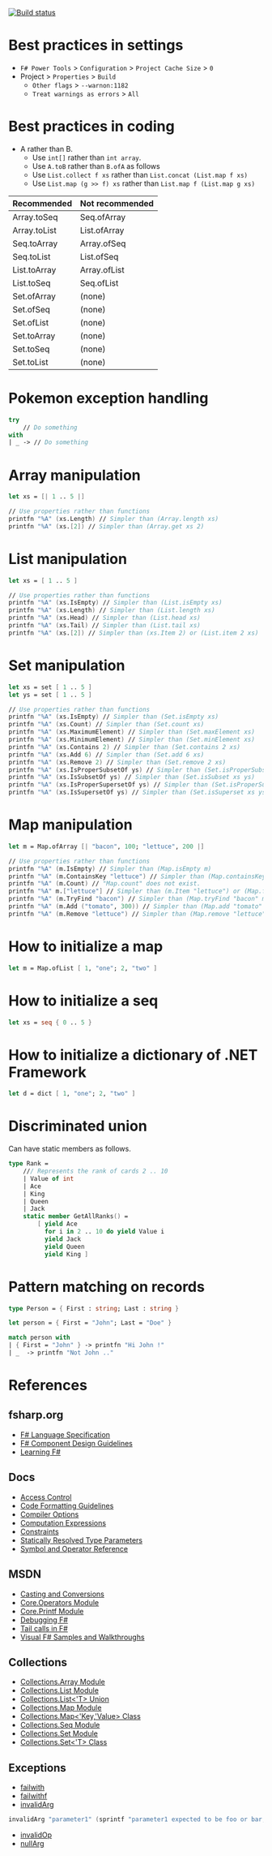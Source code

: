 [![Build status](https://ci.appveyor.com/api/projects/status/awbxjohei2cpxnsp?svg=true)](https://ci.appveyor.com/project/tatsuya/fsharp-cheat-sheet)

# Best practices in settings
* `F# Power Tools` > `Configuration` > `Project Cache Size` > `0`
* Project > `Properties` > `Build`
  * `Other flags` > `--warnon:1182`
  * `Treat warnings as errors` > `All`

# Best practices in coding
* A rather than B.
  * Use `int[]` rather than `int array`.
  * Use `A.toB` rather than `B.ofA` as follows
  * Use `List.collect f xs` rather than `List.concat (List.map f xs)`
  * Use `List.map (g >> f) xs` rather than `List.map f (List.map g xs)`

Recommended|Not recommended
---|---
Array.toSeq|Seq.ofArray
Array.toList|List.ofArray
Seq.toArray|Array.ofSeq
Seq.toList|List.ofSeq
List.toArray|Array.ofList
List.toSeq|Seq.ofList
Set.ofArray|(none)
Set.ofSeq|(none)
Set.ofList|(none)
Set.toArray|(none)
Set.toSeq|(none)
Set.toList|(none)

# Pokemon exception handling
```fsharp
try
    // Do something
with
| _ -> // Do something
```

# Array manipulation
```fsharp
let xs = [| 1 .. 5 |]

// Use properties rather than functions
printfn "%A" (xs.Length) // Simpler than (Array.length xs)
printfn "%A" (xs.[2]) // Simpler than (Array.get xs 2)
```

# List manipulation
```fsharp
let xs = [ 1 .. 5 ]

// Use properties rather than functions
printfn "%A" (xs.IsEmpty) // Simpler than (List.isEmpty xs)
printfn "%A" (xs.Length) // Simpler than (List.length xs)
printfn "%A" (xs.Head) // Simpler than (List.head xs)
printfn "%A" (xs.Tail) // Simpler than (List.tail xs)
printfn "%A" (xs.[2]) // Simpler than (xs.Item 2) or (List.item 2 xs)
```

# Set manipulation
```fsharp
let xs = set [ 1 .. 5 ]
let ys = set [ 1 .. 5 ]

// Use properties rather than functions
printfn "%A" (xs.IsEmpty) // Simpler than (Set.isEmpty xs)
printfn "%A" (xs.Count) // Simpler than (Set.count xs)
printfn "%A" (xs.MaximumElement) // Simpler than (Set.maxElement xs)
printfn "%A" (xs.MinimumElement) // Simpler than (Set.minElement xs)
printfn "%A" (xs.Contains 2) // Simpler than (Set.contains 2 xs)
printfn "%A" (xs.Add 6) // Simpler than (Set.add 6 xs)
printfn "%A" (xs.Remove 2) // Simpler than (Set.remove 2 xs)
printfn "%A" (xs.IsProperSubsetOf ys) // Simpler than (Set.isProperSubset xs ys)
printfn "%A" (xs.IsSubsetOf ys) // Simpler than (Set.isSubset xs ys)
printfn "%A" (xs.IsProperSupersetOf ys) // Simpler than (Set.isProperSuperset xs ys)
printfn "%A" (xs.IsSupersetOf ys) // Simpler than (Set.isSuperset xs ys)
```

# Map manipulation
```fsharp
let m = Map.ofArray [| "bacon", 100; "lettuce", 200 |]

// Use properties rather than functions
printfn "%A" (m.IsEmpty) // Simpler than (Map.isEmpty m)
printfn "%A" (m.ContainsKey "lettuce") // Simpler than (Map.containsKey "lettuce" m)
printfn "%A" (m.Count) // "Map.count" does not exist.
printfn "%A" m.["lettuce"] // Simpler than (m.Item "lettuce") or (Map.find "lettuce" m)
printfn "%A" (m.TryFind "bacon") // Simpler than (Map.tryFind "bacon" m)
printfn "%A" (m.Add ("tomato", 300)) // Simpler than (Map.add "tomato" 300 m)
printfn "%A" (m.Remove "lettuce") // Simpler than (Map.remove "lettuce" m)
```

# How to initialize a map
```fsharp
let m = Map.ofList [ 1, "one"; 2, "two" ]
```

# How to initialize a seq
```fsharp
let xs = seq { 0 .. 5 }
```

# How to initialize a dictionary of .NET Framework
```fsharp
let d = dict [ 1, "one"; 2, "two" ]
```

# Discriminated union
Can have static members as follows.
```fsharp
type Rank = 
    /// Represents the rank of cards 2 .. 10
    | Value of int
    | Ace
    | King
    | Queen
    | Jack
    static member GetAllRanks() = 
        [ yield Ace
          for i in 2 .. 10 do yield Value i
          yield Jack
          yield Queen
          yield King ]
```

# Pattern matching on records
```fsharp
type Person = { First : string; Last : string }

let person = { First = "John"; Last = "Doe" }

match person with 
| { First = "John" } -> printfn "Hi John !" 
| _  -> printfn "Not John .."
```

# References
## fsharp.org
* [F# Language Specification](http://fsharp.org/specs/language-spec)
* [F# Component Design Guidelines](http://fsharp.org/specs/component-design-guidelines)
* [Learning F#](http://fsharp.org/learn.html)

## Docs
* [Access Control](https://docs.microsoft.com/dotnet/articles/fsharp/language-reference/access-control)
* [Code Formatting Guidelines](https://docs.microsoft.com/dotnet/articles/fsharp/language-reference/code-formatting-guidelines)
* [Compiler Options](https://docs.microsoft.com/dotnet/articles/fsharp/language-reference/compiler-options)
* [Computation Expressions](https://docs.microsoft.com/dotnet/articles/fsharp/language-reference/computation-expressions)
* [Constraints](https://docs.microsoft.com/dotnet/articles/fsharp/language-reference/generics/constraints)
* [Statically Resolved Type Parameters](https://docs.microsoft.com/dotnet/articles/fsharp/language-reference/generics/statically-resolved-type-parameters)
* [Symbol and Operator Reference](https://docs.microsoft.com/dotnet/articles/fsharp/language-reference/symbol-and-operator-reference/index)

## MSDN
* [Casting and Conversions](https://msdn.microsoft.com/visualfsharpdocs/conceptual/casting-and-conversions-%5bfsharp%5d)
* [Core.Operators Module](https://msdn.microsoft.com/visualfsharpdocs/conceptual/core.operators-module-%5bfsharp%5d)
* [Core.Printf Module](https://msdn.microsoft.com/visualfsharpdocs/conceptual/core.printf-module-%5bfsharp%5d)
* [Debugging F#](https://msdn.microsoft.com/library/ee843932.aspx)
* [Tail calls in F#](https://blogs.msdn.microsoft.com/fsharpteam/2011/07/08/tail-calls-in-f/)
* [Visual F# Samples and Walkthroughs](https://msdn.microsoft.com/visualfsharpdocs/conceptual/visual-fsharp-samples-and-walkthroughs)

## Collections
* [Collections.Array Module](https://msdn.microsoft.com/visualfsharpdocs/conceptual/collections.array-module-%5bfsharp%5d)
* [Collections.List Module](https://msdn.microsoft.com/visualfsharpdocs/conceptual/collections.list-module-%5bfsharp%5d)
* [Collections.List<'T> Union](https://msdn.microsoft.com/visualfsharpdocs/conceptual/collections.list%5b't%5d-union-%5bfsharp%5d)
* [Collections.Map Module](https://msdn.microsoft.com/visualfsharpdocs/conceptual/collections.map-module-%5bfsharp%5d)
* [Collections.Map<'Key,'Value> Class](https://msdn.microsoft.com/visualfsharpdocs/conceptual/collections.map%5b'key,'value%5d-class-%5bfsharp%5d)
* [Collections.Seq Module](https://msdn.microsoft.com/visualfsharpdocs/conceptual/collections.seq-module-%5bfsharp%5d)
* [Collections.Set Module](https://msdn.microsoft.com/visualfsharpdocs/conceptual/collections.set-module-%5bfsharp%5d)
* [Collections.Set<'T> Class](https://msdn.microsoft.com/visualfsharpdocs/conceptual/collections.set%5B't%5D-class-%5Bfsharp%5D)

## Exceptions
* [failwith](https://docs.microsoft.com/dotnet/articles/fsharp/language-reference/exception-handling/the-failwith-function)
* [failwithf](https://msdn.microsoft.com/en-us/visualfsharpdocs/conceptual/extratopleveloperators.failwithf%5B't%2C'result%5D-function-%5Bfsharp%5D)
* [invalidArg](https://docs.microsoft.com/dotnet/articles/fsharp/language-reference/exception-handling/the-invalidArg-function)
```fsharp
invalidArg "parameter1" (sprintf "parameter1 expected to be foo or bar, but was %s." parameter1)
```
* [invalidOp](https://msdn.microsoft.com/visualfsharpdocs/conceptual/operators.invalidop%5b%27t%5d-function-%5bfsharp%5d)
* [nullArg](https://msdn.microsoft.com/visualfsharpdocs/conceptual/operators.nullarg%5b%27t%5d-function-%5bfsharp%5d)
